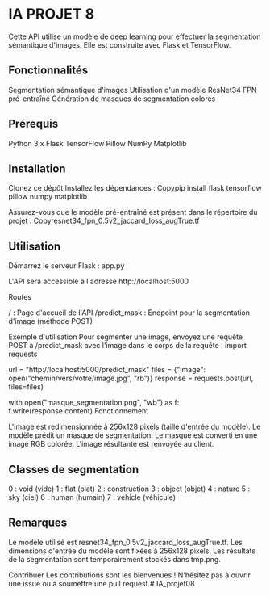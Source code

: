 # IA PROJET 8

Cette API utilise un modèle de deep learning pour effectuer la segmentation sémantique d'images. Elle est construite avec Flask et TensorFlow.

## Fonctionnalités

Segmentation sémantique d'images
Utilisation d'un modèle ResNet34 FPN pré-entraîné
Génération de masques de segmentation colorés

## Prérequis

Python 3.x
Flask
TensorFlow
Pillow
NumPy
Matplotlib

## Installation

Clonez ce dépôt
Installez les dépendances :
Copypip install flask tensorflow pillow numpy matplotlib

Assurez-vous que le modèle pré-entraîné est présent dans le répertoire du projet :
Copyresnet34_fpn_0.5v2_jaccard_loss_augTrue.tf


## Utilisation

Démarrez le serveur Flask :
app.py

L'API sera accessible à l'adresse http://localhost:5000

Routes

/ : Page d'accueil de l'API
/predict_mask : Endpoint pour la segmentation d'image (méthode POST)

Exemple d'utilisation
Pour segmenter une image, envoyez une requête POST à /predict_mask avec l'image dans le corps de la requête :
import requests

url = "http://localhost:5000/predict_mask"
files = {"image": open("chemin/vers/votre/image.jpg", "rb")}
response = requests.post(url, files=files)

with open("masque_segmentation.png", "wb") as f:
    f.write(response.content)
Fonctionnement

L'image est redimensionnée à 256x128 pixels (taille d'entrée du modèle).
Le modèle prédit un masque de segmentation.
Le masque est converti en une image RGB colorée.
L'image résultante est renvoyée au client.

## Classes de segmentation

0 : void (vide)
1 : flat (plat)
2 : construction
3 : object (objet)
4 : nature
5 : sky (ciel)
6 : human (humain)
7 : vehicle (véhicule)

## Remarques

Le modèle utilisé est resnet34_fpn_0.5v2_jaccard_loss_augTrue.tf.
Les dimensions d'entrée du modèle sont fixées à 256x128 pixels.
Les résultats de la segmentation sont temporairement stockés dans tmp.png.

Contribuer
Les contributions sont les bienvenues ! N'hésitez pas à ouvrir une issue ou à soumettre une pull request.# IA_projet08
